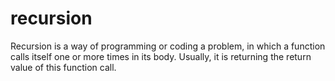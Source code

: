 # recursion
Recursion is a way of programming or coding a problem, in which a function calls itself one or more times in its body. Usually, it is returning the return value of this function call.
